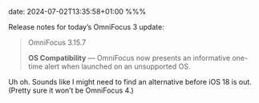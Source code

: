 date: 2024-07-02T13:35:58+01:00
%%%

Release notes for today’s OmniFocus 3 update:

> OmniFocus 3.15.7
> 
> **OS Compatibility** — OmniFocus now presents an informative one-time alert when launched on an unsupported OS.

Uh oh. Sounds like I might need to find an alternative before iOS 18 is out. (Pretty sure it won’t be OmniFocus 4.)
